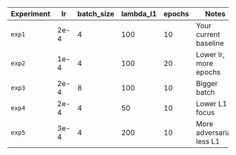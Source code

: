 | Experiment | lr   | batch\_size | lambda\_l1 | epochs | Notes                     |
| ---------- | ---- | ----------- | ---------- | ------ | ------------------------- |
| `exp1`     | 2e-4 | 4           | 100        | 10     | Your current baseline     |
| `exp2`     | 1e-4 | 4           | 100        | 20     | Lower lr, more epochs     |
| `exp3`     | 2e-4 | 8           | 100        | 10     | Bigger batch              |
| `exp4`     | 2e-4 | 4           | 50         | 10     | Lower L1 focus            |
| `exp5`     | 3e-4 | 4           | 200        | 10     | More adversarial, less L1 |
